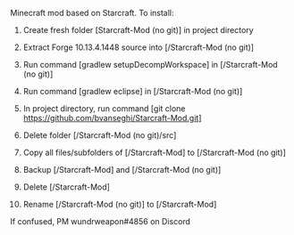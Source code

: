 Minecraft mod based on Starcraft. To install:
 
1) Create fresh folder [Starcraft-Mod (no git)] in project directory 

2) Extract Forge 10.13.4.1448 source into [/Starcraft-Mod (no git)]  

3) Run command [gradlew setupDecompWorkspace] in [/Starcraft-Mod (no git)] 

4) Run command [gradlew eclipse] in [/Starcraft-Mod (no git)]  

5) In project directory, run command [git clone https://github.com/bvanseghi/Starcraft-Mod.git]  

6) Delete folder [/Starcraft-Mod (no git)/src]  

7) Copy all files/subfolders of [/Starcraft-Mod] to [/Starcraft-Mod (no git)] 

8) Backup [/Starcraft-Mod] and [/Starcraft-Mod (no git)]  

9) Delete [/Starcraft-Mod]  

10) Rename [/Starcraft-Mod (no git)] to [/Starcraft-Mod]  
 
 
If confused, PM wundrweapon#4856 on Discord
